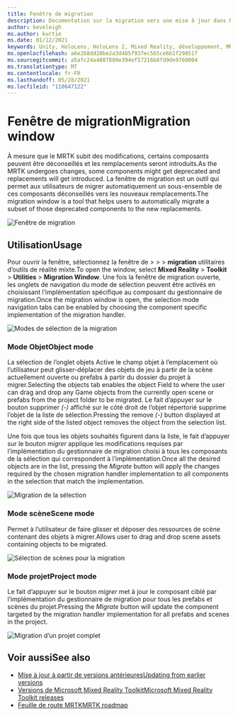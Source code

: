 ```yaml
---
title: Fenêtre de migration
description: Documentation sur la migration vers une mise à jour dans MRTK
author: keveleigh
ms.author: kurtie
ms.date: 01/12/2021
keywords: Unity, HoloLens, HoloLens 2, Mixed Reality, développement, MRTK
ms.openlocfilehash: a6e268dd28be2a3d485f937ec5b5ce6b1f29851f
ms.sourcegitcommit: a5afc24a4887880e394ef57216b8fd9de9760004
ms.translationtype: MT
ms.contentlocale: fr-FR
ms.lasthandoff: 05/28/2021
ms.locfileid: "110647122"
---
```

# <a name="migration-window"></a><span data-ttu-id="1165d-104">Fenêtre de migration</span><span class="sxs-lookup"><span data-stu-id="1165d-104">Migration window</span></span>

<span data-ttu-id="1165d-105">À mesure que le MRTK subit des modifications, certains composants peuvent être déconseillés et les remplacements seront introduits.</span><span class="sxs-lookup"><span data-stu-id="1165d-105">As the MRTK undergoes changes, some components might get deprecated and replacements will get introduced.</span></span>
<span data-ttu-id="1165d-106">La fenêtre de migration est un outil qui permet aux utilisateurs de migrer automatiquement un sous-ensemble de ces composants déconseillés vers les nouveaux remplacements.</span><span class="sxs-lookup"><span data-stu-id="1165d-106">The migration window is a tool that helps users to automatically migrate a subset of those deprecated components to the new replacements.</span></span>

![Fenêtre de migration](../images/migration-window/MRTK_Migration_Window.png)

## <a name="usage"></a><span data-ttu-id="1165d-108">Utilisation</span><span class="sxs-lookup"><span data-stu-id="1165d-108">Usage</span></span>

<span data-ttu-id="1165d-109">Pour ouvrir la fenêtre, sélectionnez la fenêtre de  >    >    >  **migration** utilitaires d’outils de réalité mixte.</span><span class="sxs-lookup"><span data-stu-id="1165d-109">To open the window, select **Mixed Reality** > **Toolkit** > **Utilities** > **Migration Window**.</span></span> <span data-ttu-id="1165d-110">Une fois la fenêtre de migration ouverte, les onglets de navigation du mode de sélection peuvent être activés en choisissant l’implémentation spécifique au composant du gestionnaire de migration.</span><span class="sxs-lookup"><span data-stu-id="1165d-110">Once the migration window is open, the selection mode navigation tabs can be enabled by choosing the component specific implementation of the migration handler.</span></span>  

![Modes de sélection de la migration](../images/migration-window/MRTK_Migration_Modes.png)

### <a name="object-mode"></a><span data-ttu-id="1165d-112">Mode Objet</span><span class="sxs-lookup"><span data-stu-id="1165d-112">Object mode</span></span>

<span data-ttu-id="1165d-113">La sélection de l’onglet objets Active le champ objet à l’emplacement où l’utilisateur peut glisser-déplacer des objets de jeu à partir de la scène actuellement ouverte ou prefabs à partir du dossier du projet à migrer.</span><span class="sxs-lookup"><span data-stu-id="1165d-113">Selecting the objects tab enables the object Field to where the user can drag and drop any Game objects from the currently open scene or prefabs from the project folder to be migrated.</span></span>
<span data-ttu-id="1165d-114">Le fait d’appuyer sur le bouton supprimer *(-)* affiché sur le côté droit de l’objet répertorié supprime l’objet de la liste de sélection.</span><span class="sxs-lookup"><span data-stu-id="1165d-114">Pressing the remove *(-)* button displayed at the right side of the listed object removes the object from the selection list.</span></span>

<span data-ttu-id="1165d-115">Une fois que tous les objets souhaités figurent dans la liste, le fait d’appuyer sur le bouton *migrer* applique les modifications requises par l’implémentation du gestionnaire de migration choisi à tous les composants de la sélection qui correspondent à l’implémentation.</span><span class="sxs-lookup"><span data-stu-id="1165d-115">Once all the desired objects are in the list, pressing the *Migrate* button will apply the changes required by the chosen migration handler implementation to all components in the selection that match the implementation.</span></span>

![Migration de la sélection](../images/migration-window/MRTK_Object_Migration.png)

### <a name="scene-mode"></a><span data-ttu-id="1165d-117">Mode scène</span><span class="sxs-lookup"><span data-stu-id="1165d-117">Scene mode</span></span>

<span data-ttu-id="1165d-118">Permet à l’utilisateur de faire glisser et déposer des ressources de scène contenant des objets à migrer.</span><span class="sxs-lookup"><span data-stu-id="1165d-118">Allows user to drag and drop scene assets containing objects to be migrated.</span></span>

![Sélection de scènes pour la migration](../images/migration-window/MRTK_Scene_Selection.png)

### <a name="project-mode"></a><span data-ttu-id="1165d-120">Mode projet</span><span class="sxs-lookup"><span data-stu-id="1165d-120">Project mode</span></span>

<span data-ttu-id="1165d-121">Le fait d’appuyer sur le bouton *migrer* met à jour le composant ciblé par l’implémentation du gestionnaire de migration pour tous les prefabs et scènes du projet.</span><span class="sxs-lookup"><span data-stu-id="1165d-121">Pressing the *Migrate* button will update the component targeted by the migration handler implementation for all prefabs and scenes in the project.</span></span>

![Migration d’un projet complet](../images/migration-window/MRTK_Project_Migration.png)

## <a name="see-also"></a><span data-ttu-id="1165d-123">Voir aussi</span><span class="sxs-lookup"><span data-stu-id="1165d-123">See also</span></span>

- [<span data-ttu-id="1165d-124">Mise à jour à partir de versions antérieures</span><span class="sxs-lookup"><span data-stu-id="1165d-124">Updating from earlier versions</span></span>](../../updates-deployment/updating.md)
- [<span data-ttu-id="1165d-125">Versions de Microsoft Mixed Reality Toolkit</span><span class="sxs-lookup"><span data-stu-id="1165d-125">Microsoft Mixed Reality Toolkit releases</span></span>](../../release-notes/mrtk-26-release-notes.md)
- [<span data-ttu-id="1165d-126">Feuille de route MRTK</span><span class="sxs-lookup"><span data-stu-id="1165d-126">MRTK roadmap</span></span>](../../roadmap.md)
